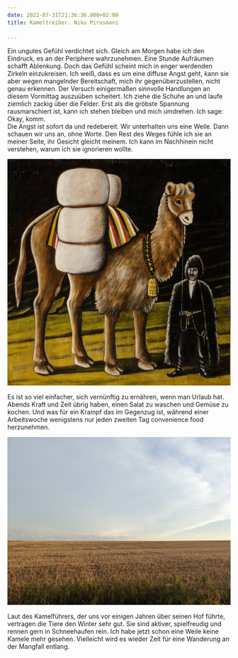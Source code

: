 ```yaml
---
date: 2022-07-31T21:36:36.000+02:00
title: Kameltreiber. Niko Pirosmani

---
```

Ein ungutes Gefühl verdichtet sich. Gleich am Morgen habe ich den Eindruck, es an der Periphere wahrzunehmen. Eine Stunde Aufräumen schafft Ablenkung. Doch das Gefühl scheint mich in enger werdenden Zirkeln einzukreisen. Ich weiß, dass es um eine diffuse Angst geht, kann sie aber wegen mangelnder Bereitschaft, mich ihr gegenüberzustellen, nicht genau erkennen. Der Versuch einigermaßen sinnvolle Handlungen an diesem Vormittag auszuüben scheitert. Ich ziehe die Schuhe an und laufe ziemlich zackig über die Felder. Erst als die gröbste Spannung rausmarschiert ist, kann ich stehen bleiben und mich umdrehen. Ich sage: Okay, komm.  
Die Angst ist sofort da und redebereit. Wir unterhalten uns eine Weile. Dann schauen wir uns an, ohne Worte. Den Rest des Weges fühle ich sie an meiner Seite, ihr Gesicht gleicht meinem. Ich kann im Nachhinein nicht verstehen, warum ich sie ignorieren wollte.

  
![](/uploads/kamel.jpg)

Es ist so viel einfacher, sich vernünftig zu ernähren, wenn man Urlaub hat. Abends Kraft und Zeit übrig haben, einen Salat zu waschen und Gemüse zu kochen. Und was für ein Krampf das im Gegenzug ist, während einer Arbeitswoche wenigstens nur jeden zweiten Tag convenience food herzunehmen.

![](/uploads/abgeerntetes-feld2.jpg)

Laut des Kamelführers, der uns vor einigen Jahren über seinen Hof führte, vertragen die Tiere den Winter sehr gut. Sie sind aktiver, spielfreudig und rennen gern in Schneehaufen rein. Ich habe jetzt schon eine Weile keine Kamele mehr gesehen. Vielleicht wird es wieder Zeit für eine Wanderung an der Mangfall entlang.